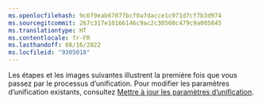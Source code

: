 ```yaml
---
ms.openlocfilehash: 9c6f9eab67077bcf0a7dacce1c971d7cf7b3d974
ms.sourcegitcommit: 267c317e10166146c9ac2c30560c479c9a005845
ms.translationtype: HT
ms.contentlocale: fr-FR
ms.lasthandoff: 08/16/2022
ms.locfileid: "9305018"
---
```

Les étapes et les images suivantes illustrent la première fois que vous passez par le processus d’unification. Pour modifier les paramètres d’unification existants, consultez [Mettre à jour les paramètres d’unification](../data-unification-update.md).
